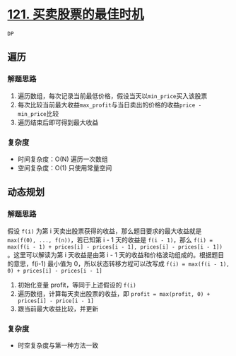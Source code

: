 # [121. 买卖股票的最佳时机](https://leetcode-cn.com/problems/best-time-to-buy-and-sell-stock/solution/121-mai-mai-gu-piao-de-zui-jia-shi-ji-by-leetcode-/)

`DP`

## 遍历

### 解题思路

1. 遍历数组，每次记录当前最低价格，假设当天以`min_price`买入该股票
2. 每次比较当前最大收益`max_profit`与当日卖出的价格的收益`price - min_price`比较
3. 遍历结束后即可得到最大收益

### 复杂度

- 时间复杂度：O(N) 遍历一次数组
- 空间复杂度：O(1) 只使用常量空间

## 动态规划

### 解题思路

假设 `f(i)` 为第 i 天卖出股票获得的收益，那么题目要求的最大收益就是 `max(f(0), ..., f(n))`，若已知第 i - 1 天的收益是 `f(i - 1)`，那么 `f(i) = max(f(i - 1) + prices[i] - prices[i - 1], prices[i] - prices[i - 1])`
。这里可以解读为第 i 天收益是由第 i - 1 天的收益和价格波动组成的。根据题目的意思，f(i-1) 最小值为 0，所以状态转移方程可以改写成 `f(i) = max(f(i - 1), 0) + prices[i] - prices[i - 1]`

1. 初始化变量 profit，等同于上述假设的 `f(i)`
2. 遍历数组，计算每天卖出股票的收益，即 `profit = max(profit, 0) + prices[i] - price[i - 1]`
3. 跟当前最大收益比较，并更新

### 复杂度

- 时空复杂度与第一种方法一致
